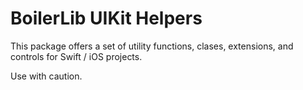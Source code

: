 # BoilerLib UIKit Helpers

This package offers a set of utility functions, clases, extensions, and controls for Swift / iOS projects.

Use with caution.
